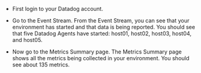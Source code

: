* First login to your Datadog account.
* Go to the Event Stream. 
    From the Event Stream, you can see that your environment has started and that data is being reported. You should see that five Datadog Agents have started: host01, host02, host03, host04, and host05. 

* Now go to the Metrics Summary page. 
    The Metrics Summary page shows all the metrics being collected in your environment. You should see about 135 metrics.